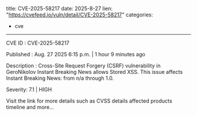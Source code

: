  
title: CVE-2025-58217
date: 2025-8-27
lien: "https://cvefeed.io/vuln/detail/CVE-2025-58217"
categories:
  - cve
---

CVE ID : CVE-2025-58217

Published :  Aug. 27
2025
6:15 p.m. | 1 hour
9 minutes ago

Description : Cross-Site Request Forgery (CSRF) vulnerability in GeroNikolov Instant Breaking News allows Stored XSS. This issue affects Instant Breaking News: from n/a through 1.0.

Severity: 7.1 | HIGH

Visit the link for more details
such as CVSS details
affected products
timeline
and more...

